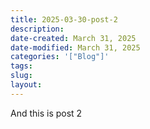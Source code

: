 ```yaml
---
title: 2025-03-30-post-2
description: 
date-created: March 31, 2025
date-modified: March 31, 2025
categories: '["Blog"]'
tags: 
slug: 
layout:
---
```

And this is post 2
